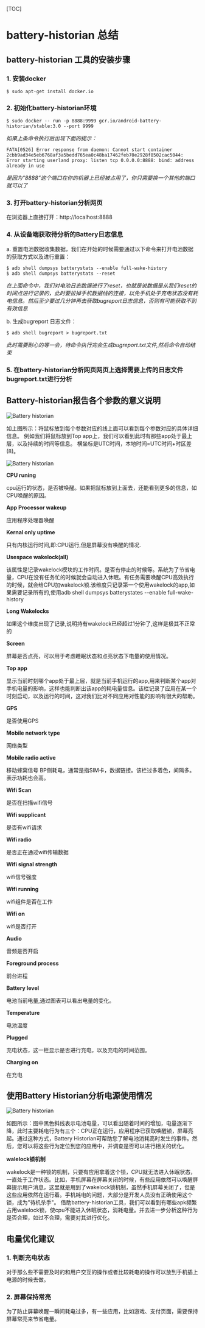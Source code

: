 [TOC]

# battery-historian 总结
## battery-historian 工具的安装步骤
### 1. 安装docker
`$ sudo apt-get install docker.io`
### 2. 初始化battery-historian环境
`$ sudo docker -- run -p 8888:9999 gcr.io/android-battery-historian/stable:3.0 --port 9999`

*如果上条命令执行后出现下面的提示：*

```
FATA[0526] Error response from daemon: Cannot start container 2cbb9ad34e5eb6768af3a5bedd765ea0c48ba17462feb70e2928f8502cac5044: Error starting userland proxy: listen tcp 0.0.0.0:8888: bind: address already in use
```
*是因为“8888“这个端口在你的机器上已经被占用了，你只需要换一个其他的端口就可以了*

### 3. 打开battery-historian分析网页
在浏览器上直接打开：http://localhost:8888
### 4. 从设备端获取待分析的Battery日志信息
a. 重置电池数据收集数据，我们在开始的时候需要通过以下命令来打开电池数据的获取方式以及进行重置：

```
$ adb shell dumpsys batterystats --enable full-wake-history
$ adb shell dumpsys batterystats --reset
```

*在上面命令中，我们对电池日志数据进行了reset，也就是说数据是从我们reset的时间点进行记录的，此时要拔掉手机数据线的连接，以免手机处于充电状态没有耗电信息。然后至少要过几分钟再去获取bugreport日志信息，否则有可能获取不到有效信息*

b. 生成bugreport 日志文件：

`$ adb shell bugreport > bugreport.txt`

*此时需要耐心的等一会，待命令执行完会生成bugreport.txt文件,然后命令自动结束*

### 5. 在battery-historian分析网页网页上选择需要上传的日志文件bugreport.txt进行分析

## Battery-historian报告各个参数的意义说明

![Battery historian](res/battery_historian1.png)

如上图所示：将鼠标放到每个参数对应的线上面可以看到每个参数对应的具体详细信息。
例如我们将鼠标放到Top app上，我们可以看到此时有那些app处于最上层，以及持续的时间等信息。
横坐标是UTC时间，本地时间=UTC时间+时区差(8)。

![Battery historian](res/battery_historian.png)

**CPU runing**

cpu运行的状态，是否被唤醒。如果把鼠标放到上面去，还能看到更多的信息，如CPU唤醒的原因。

**App Processor wakeup**

应用程序处理器唤醒

**Kernal only uptime**

只有内核运行时间,即:CPU运行,但是屏幕没有唤醒的情况.

**Usespace wakelock(all)**

该属性是记录wakelock模块的工作时间。是否有停止的时候等。系统为了节省电量，CPU在没有任务忙的时候就会自动进入休眠。有任务需要唤醒CPU高效执行的时候，就会给CPU加wakelock锁.该维度只记录第一个使用wakelock的app,如果需要记录所有的,使用adb shell dumpsys batterystates --enable full-wake-history

**Long Wakelocks**

如果这个维度出现了记录,说明持有wakelock已经超过1分钟了,这样是极其不正常的

**Screen**

屏幕是否点亮，可以用于考虑睡眠状态和点亮状态下电量的使用情况。

**Top app**

显示当前时刻哪个app处于最上层，就是当前手机运行的app,用来判断某个app对手机电量的影响，这样也能判断出该app的耗电量信息。该栏记录了应用在某一个时刻启动，以及运行的时间，这对我们比对不同应用对性能的影响有很大的帮助。

**GPS**

是否使用GPS

**Mobile network type**

网络类型

**Mobile radio active**

移动蜂窝信号 BP侧耗电，通常是指SIM卡，数据链接。该栏过多着色，间隔多。表示功耗也会高。

**Wifi Scan**

是否在扫描wifi信号

**Wifi supplicant**

是否有wifi请求

**Wifi radio**

是否正在通过wifi传输数据

**Wifi signal strength**

wifi信号强度

**Wifi running**

wifi组件是否在工作

**Wifi on**

wifi是否打开

**Audio**

音频是否开启

**Foreground process**

前台进程

**Battery level**

电池当前电量,通过图表可以看出电量的变化。

**Temperature**

电池温度

**Plugged**

充电状态，这一栏显示是否进行充电，以及充电的时间范围。

**Charging on**

在充电

## 使用Battery Historian分析电源使用情况
![Battery historian](res/battery_historian2.png)

  如图所示：图中黑色斜线表示电池电量，可以看出随着时间的增加，电量逐渐下降，此时主要耗电行为有三个：CPU正在运行，应用程序已获取唤醒锁，屏幕亮起。通过这种方式，Battery Historian可帮助您了解电池消耗高时发生的事件。然后，您可以将这些行为定位到您的应用中，并调查是否可以进行相关的优化。

  **walelock锁机制**

   wakelock是一种锁的机制，只要有应用拿着这个锁，CPU就无法进入休眠状态，一直处于工作状态。比如，手机屏幕在屏幕关闭的时候，有些应用依然可以唤醒屏幕提示用户消息，这里就是用到了wakelock锁机制，虽然手机屏幕关闭了，但是这些应用依然在运行着。手机耗电的问题，大部分是开发人员没有正确使用这个锁，成为"待机杀手"。
  借助battery-historian工具，我们可以看到有哪些apk频繁占用walelock锁，使cpu不能进入休眠状态，消耗电量。并去进一步分析这种行为是否合理，如过不合理，需要对其进行优化。

## 电量优化建议
### 1. 判断充电状态

对于那么些不需要及时的和用户交互的操作或者比较耗电的操作可以放到手机插上电源的时候去做。

### 2. 屏幕保持常亮

为了防止屏幕唤醒一瞬间耗电过多，有一些应用，比如游戏、支付页面，需要保持屏幕常亮来节省电量。
